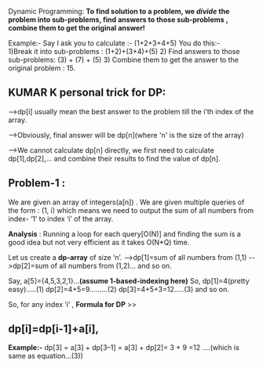 Dynamic Programming:
**To find solution to a problem, we _divide_ the problem into sub-problems, find answers to those sub-problems , combine them to get the original answer!**



Example:- Say I ask you to calculate :- (1+2+3+4+5) You do this:-   
1)Break it into sub-problems : (1+2)+(3+4)+(5)
2) Find answers to those sub-problems: (3) + (7) + (5) 
3) Combine them to get the answer to the original problem : 15.



## KUMAR K personal trick for DP:
-->dp[i] usually mean the best answer to the problem till the i’th index of the array.


-->Obviously, final answer will be dp[n](where 'n' is the size of the array)



-->We cannot calculate dp[n] directly, we first need to calculate dp[1],dp[2],… and combine their results to find the value of dp[n].


## Problem-1 : 
 We are given an array of integers(a[n]) . We are given multiple queries of the form : (1, i) which means we need to output the sum of all numbers from index- ‘1’ to index ‘i’ of the array.


**Analysis** : Running a loop for each query[O(N)] and finding the sum is a good idea but not very efficient as it takes O(N*Q) time.


Let us create a **dp-array** of size ‘n’.
-->dp[1]=sum of all numbers from (1,1)
-->dp[2]=sum of all numbers from (1,2)…
and so on.



Say, a[5]={4,5,3,2,1}…**(assume 1-based-indexing here)** So, dp[1]=4(pretty easy)…..(1)
dp[2]=4+5=9………(2)
dp[3]=4+5+3=12…..(3) and so on.

So, for any index ‘i’ ,
**Formula for DP** >>

## dp[i]=dp[i-1]+a[i],
**Example:-**
dp[3] = a[3] + dp[3–1] = a[3] + dp[2]= 3 + 9 =12 ….(which is same as equation…(3))